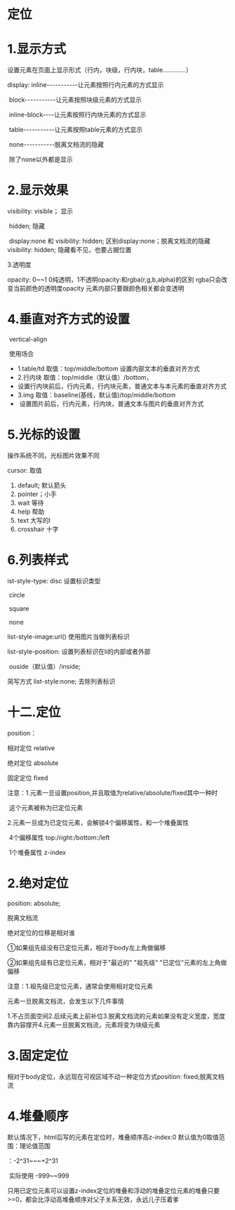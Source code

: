 # 定位

# 1.显示方式

设置元素在页面上显示形式（行内，块级，行内块，table.............）

display: inline-----------让元素按照行内元素的方式显示

​    block-----------让元素按照块级元素的方式显示

​    inline-block----让元素按照行内块元素的方式显示

​    table-----------让元素按照table元素的方式显示

​    none-----------脱离文档流的隐藏

​            除了none以外都是显示     

# 2.显示效果

visibility: visible； 显示 

​			    hidden; 隐藏

​		display:none 和	visibility: hidden; 区别display:none；脱离文档流的隐藏visibility: hidden; 隐藏看不见，也要占据位置

3.透明度

opacity: 0~~1  0纯透明，1不透明opacity:和rgba(r,g,b,alpha)的区别 rgba只会改变当前颜色的透明度opacity 元素内部只要跟颜色相关都会变透明

# 4.垂直对齐方式的设置

​	vertical-align

​	使用场合

- 1.table/td 取值：top/middle/bottom 设置内部文本的垂直对齐方式
- 2.行内块 取值：top/middle（默认值）/bottom，
- ​       设置行内块前后，行内元素，行内块元素，普通文本与本元素的垂直对齐方式
- 3.img 取值：baseline(基线，默认值)/top/middle/bottom
- ​       设置图片前后，行内元素，行内块，普通文本与图片的垂直对齐方式

# 5.光标的设置

操作系统不同，光标图片效果不同

cursor: 取值

1. default; 默认箭头
2. pointer；小手
3. wait 等待
4. help  帮助
5. text  大写的I
6. crosshair  十字

# 6.列表样式

ist-style-type: disc  设置标识类型

​        circle

​        square

​        none

list-style-image:url() 使用图片当做列表标识

list-style-position:  设置列表标识在li的内部或者外部

​          ouside（默认值）/inside;

简写方式 list-style:none; 去除列表标识

# 十二.定位 

position：

相对定位 relative

绝对定位 absolute

固定定位 fixed

注意：1.元素一旦设置position,并且取值为relative/absolute/fixed其中一种时

​    这个元素被称为已定位元素

   2.元素一旦成为已定位元素，会解锁4个偏移属性，和一个堆叠属性

​       4个偏移属性  top:/right:/bottom:/left

​       1个堆叠属性  z-index

# 2.绝对定位

position: absolute;

脱离文档流

绝对定位的位移是相对谁

①如果组先级没有已定位元素，相对于body左上角做偏移

②如果组先级有已定位元素，相对于"最近的" "祖先级" "已定位"元素的左上角做偏移

注意：1.祖先级已定位元素，通常会使用相对定位元素

元素一旦脱离文档流，会发生以下几件事情

1.不占页面空间2.后续元素上前补位3.脱离文档流的元素如果没有定义宽度，宽度靠内容撑开4.元素一旦脱离文档流，元素将变为块级元素

# 3.固定定位

相对于body定位，永远现在可视区域不动一种定位方式position: fixed;脱离文档流

# 4.堆叠顺序

默认情况下，html后写的元素在定位时，堆叠顺序高z-index:0 默认值为0取值范围：理论值范围 

：-2^31~~~+2^31

​     实际使用  -999~~999

只用已定位元素可以设置z-index定位的堆叠和浮动的堆叠定位元素的堆叠只要>=0，都会比浮动高堆叠顺序对父子关系无效，永远儿子压着爹

 


